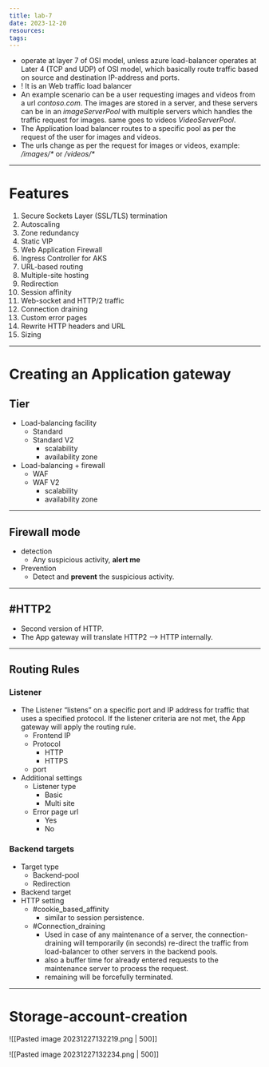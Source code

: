 ```yaml
---
title: lab-7
date: 2023-12-20
resources: 
tags:
---
```

- operate at layer 7 of OSI model, unless azure load-balancer operates at Later 4 (TCP and UDP) of OSI model, which basically route traffic based on source and destination IP-address and ports.
- ! It is an Web traffic load balancer
- An example scenario can be a user requesting images and videos from a url *contoso.com*. The images are stored in a server, and these servers can be in an *imageServerPool*  with multiple servers which handles the traffic request for images. same goes to videos *VideoServerPool*.
- The Application load balancer routes to a specific pool as per the request of the user for images and videos.
- The urls change as per the request for images or videos, example: */images/\** or */videos/\**

---
# Features

1. Secure Sockets Layer (SSL/TLS) termination
2. Autoscaling
3. Zone redundancy
4. Static VIP
5. Web Application Firewall
6. Ingress Controller for AKS
7. URL-based routing
8. Multiple-site hosting
9. Redirection
10. Session affinity
11. Web-socket and HTTP/2 traffic
12. Connection draining
13. Custom error pages
14. Rewrite HTTP headers and URL
15. Sizing

---
# Creating an Application gateway

## Tier

- Load-balancing facility
	- Standard
	- Standard V2
		- scalability
		- availability zone
- Load-balancing + firewall
	- WAF
	- WAF V2
		- scalability
		- availability zone

---
## Firewall mode

- detection
	- Any suspicious activity, **alert me** 
- Prevention
	- Detect and **prevent** the suspicious activity.

---
## #HTTP2

- Second version of HTTP.
- The App gateway will translate HTTP2 –> HTTP internally.

---
## Routing Rules

### Listener

- The Listener “listens” on a specific port and IP address for traffic that uses a specified protocol. If the listener criteria are not met, the App gateway will apply the routing rule.
	- Frontend IP
	- Protocol
		- HTTP
		- HTTPS
	- port
- Additional settings
	- Listener type
		- Basic
		- Multi site
	- Error page url
		- Yes
		- No

### Backend targets

- Target type
	- Backend-pool 
	- Redirection
- Backend target
- HTTP setting
	- #cookie_based_affinity
		- similar to session persistence.
	- #Connection_draining
		- Used in case of any maintenance of a server, the connection-draining will temporarily (in seconds) re-direct the traffic from load-balancer to other servers in the backend pools.
		- also a buffer time for already entered requests to the maintenance server to process the request.
		- remaining will be forcefully terminated.

---

# Storage-account-creation

![[Pasted image 20231227132219.png | 500]]

![[Pasted image 20231227132234.png | 500]]


